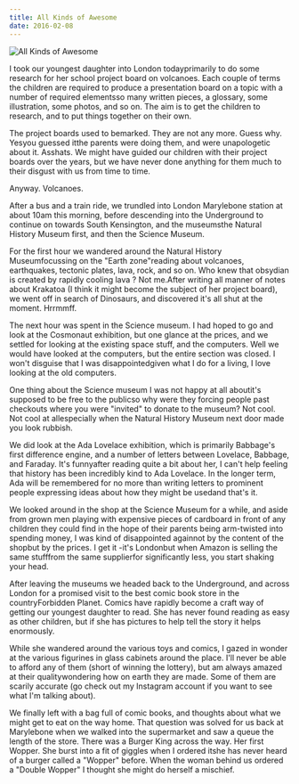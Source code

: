 ```yaml
---
title: All Kinds of Awesome
date: 2016-02-08
---
```


![All Kinds of Awesome](https://source.unsplash.com/gp8BLyaTaA0/1600x900)

I took our youngest daughter into London todayprimarily to do some research for her school project board on volcanoes. Each couple of terms the children are required to produce a presentation board on a topic with a number of required elementsso many written pieces, a glossary, some illustration, some photos, and so on. The aim is to get the children to research, and to put things together on their own.

The project boards used to bemarked. They are not any more. Guess why. Yesyou guessed itthe parents were doing them, and were unapologetic about it. Asshats. We might have guided our children with their project boards over the years, but we have never done anything for them much to their disgust with us from time to time.

Anyway. Volcanoes.

After a bus and a train ride, we trundled into London Marylebone station at about 10am this morning, before descending into the Underground to continue on towards South Kensington, and the museumsthe Natural History Museum first, and then the Science Museum.

For the first hour we wandered around the Natural History Museumfocussing on the "Earth zone"reading about volcanoes, earthquakes, tectonic plates, lava, rock, and so on. Who knew that obsydian is created by rapidly cooling lava ? Not me.After writing all manner of notes about Krakatoa (I think it might become the subject of her project board), we went off in search of Dinosaurs, and discovered it's all shut at the moment. Hrrmmff.

The next hour was spent in the Science museum. I had hoped to go and look at the Cosmonaut exhibition, but one glance at the prices, and we settled for looking at the existing space stuff, and the computers. Well we would have looked at the computers, but the entire section was closed. I won't disguise that I was disappointedgiven what I do for a living, I love looking at the old computers.

One thing about the Science museum I was not happy at all aboutit's supposed to be free to the publicso why were they forcing people past checkouts where you were "invited" to donate to the museum? Not cool. Not cool at allespecially when the Natural History Museum next door made you look rubbish.

We did look at the Ada Lovelace exhibition, which is primarily Babbage's first difference engine, and a number of letters between Lovelace, Babbage, and Faraday. It's funnyafter reading quite a bit about her, I can't help feeling that history has been incredibly kind to Ada Lovelace. In the longer term, Ada will be remembered for no more than writing letters to prominent people expressing ideas about how they might be usedand that's it.

We looked around in the shop at the Science Museum for a while, and aside from grown men playing with expensive pieces of cardboard in front of any children they could find in the hope of their parents being arm-twisted into spending money, I was kind of disappointed againnot by the content of the shopbut by the prices. I get it -it's Londonbut when Amazon is selling the same stufffrom the same supplierfor significantly less, you start shaking your head.

After leaving the museums we headed back to the Underground, and across London for a promised visit to the best comic book store in the countryForbidden Planet. Comics have rapidly become a craft way of getting our youngest daughter to read. She has never found reading as easy as other children, but if she has pictures to help tell the story it helps enormously.

While she wandered around the various toys and comics, I gazed in wonder at the various figurines in glass cabinets around the place. I'll never be able to afford any of them (short of winning the lottery), but am always amazed at their qualitywondering how on earth they are made. Some of them are scarily accurate (go check out my Instagram account if you want to see what I'm talking about).

We finally left with a bag full of comic books, and thoughts about what we might get to eat on the way home. That question was solved for us back at Marylebone when we walked into the supermarket and saw a queue the length of the store. There was a Burger King across the way. Her first Wopper. She burst into a fit of giggles when I ordered itshe has never heard of a burger called a "Wopper" before. When the woman behind us ordered a "Double Wopper" I thought she might do herself a mischief.